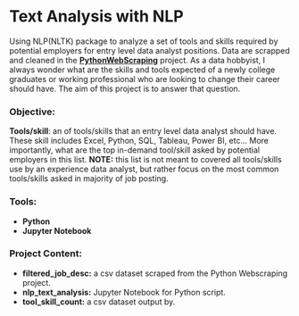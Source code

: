 # Text Analysis with NLP
Using NLP(NLTK) package to analyze a set of tools and skills required by potential employers for entry level data analyst positions. Data are scrapped and cleaned in the [**PythonWebScraping**](https://github.com/mbo0000/Portfolio/tree/main/PythonWebscraping) project. As a data hobbyist, I always wonder what are the skills and tools expected of a newly college graduates or working professional who are looking to change their career should have. The aim of this project is to answer that question.

### Objective:
**Tools/skill**: an  of tools/skills that an entry level data analyst should have. These skill includes Excel, Python, SQL, Tableau, Power BI, etc... More importantly, what are the top in-demand tool/skill asked by potential employers in this list. __NOTE:__ this list is not meant to covered all tools/skills use by an experience data analyst, but rather focus on the most common tools/skills asked in majority of job posting.

### Tools:
- **Python**
- **Jupyter Notebook**

### Project Content:
* __filtered_job_desc:__ a csv dataset scraped from the Python Webscraping project. 
* __nlp_text_analysis:__ Jupyter Notebook for Python script.
* __tool_skill_count:__ a csv dataset output by. 
